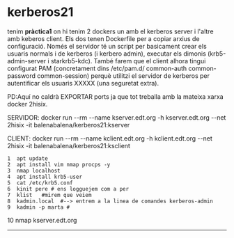 # kerberos21

tenim **pràctica1** on hi tenim 2 dockers un amb el kerberos server i l'altre amb keberos client. Els dos tenen Dockerfile per a copiar arxius de configuració.
Només el servidor té un script per basicament crear els usuaris normals i de kerberos (i kerbero admin), executar els dimonis (krb5-admin-server i starkrb5-kdc). 
També farem que el client alhora tingui configurat PAM (concretament dins /etc/pam.d/ common-auth  common-password  common-session)
perquè utilitzi el servidor de kerberos per autentificar els usuaris XXXXX (una seguretat extra). 

PD:Aquí no caldrà EXPORTAR ports ja que tot treballa amb la mateixa xarxa docker 2hisix.

SERVIDOR:
docker run --rm --name kserver.edt.org -h kserver.edt.org --net 2hisix -it balenabalena/kerberos21:kserver

CLIENT:
docker run --rm --name kclient.edt.org -h kclient.edt.org --net 2hisix -it balenabalena/kerberos21:ksclient

    1  apt update
    2  apt install vim nmap procps -y
    3  nmap localhost
    4  apt install krb5-user
    5  cat /etc/krb5.conf
    6  kinit pere # ens logguejem com a per
    7  klist   #mirem que veiem
    8  kadmin.local  #--> entrem a la linea de comandes kerberos-admin
    9  kadmin -p marta #
   10  nmap kserver.edt.org

----------------------------------------------------------------------------------------------------




